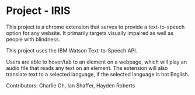 # Project - IRIS

This project is a chrome extension that serves to provide a text-to-speech option for any website. It primarily targets visually impaired as well as people with blindness.

This project uses the IBM Watson Text-to-Speech API.

Users are able to hover/tab to an element on a webpage, which will play an audio file that reads any text on an element. The extension will also translate text to a selected language, if the selected language is not English. 

Contributors: Charlie Oh, Ian Shaffer, Hayden Roberts
